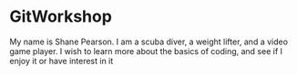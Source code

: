 # GitWorkshop

My name is Shane Pearson.
I am a scuba diver, a weight lifter, and a video game player.
I wish to learn more about the basics of coding, and see if I enjoy it or have interest in it